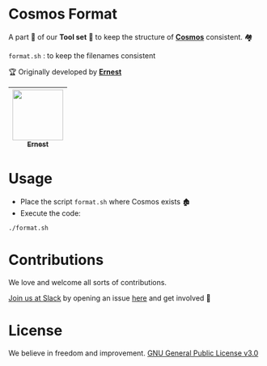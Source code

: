 # Cosmos Format

A part 🌱 of our **Tool set** 🔧  to keep the structure of **[Cosmos](https://github.com/OpenGenus/cosmos)** consistent. :houses: 

`format.sh` : to keep the filenames consistent

🏆 Originally developed by **[Ernest](https://github.com/iattempt)**

<!-- ALL-CONTRIBUTORS-LIST:START - Do not remove or modify this section -->
| [<img src="https://avatars3.githubusercontent.com/u/22850435?v=4" width="100px;"/><br /><sub>Ernest</sub>](https://github.com/iattempt)<br /> |
| :---: |

# Usage

* Place the script `format.sh` where Cosmos exists :derelict_house: 
* Execute the code: 
```
./format.sh
```

# Contributions

We love and welcome all sorts of contributions.

[Join us at Slack](https://opengenus.slack.com) by opening an issue [here](https://github.com/OpenGenus/OpenGenus-Slack) and get involved 💪 

# License

We believe in freedom and improvement. [GNU General Public License v3.0](https://github.com/OpenGenus/cosmos-format/blob/master/LICENSE)
